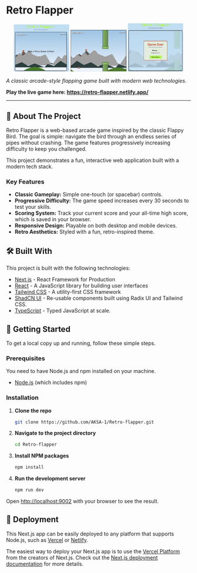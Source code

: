 # Retro Flapper
<p align="center">
  <img src="images/start.png" width="30%" alt="Start">
  <img src="images/game.png" width="30%" alt="Game">
    <img src="images/gameover.png" width="30%" alt="Gameover">
</p>

*A classic arcade-style flapping game built with modern web technologies.*

**Play the live game here: https://retro-flapper.netlify.app/**

---

## 🚀 About The Project

Retro Flapper is a web-based arcade game inspired by the classic Flappy Bird. The goal is simple: navigate the bird through an endless series of pipes without crashing. The game features progressively increasing difficulty to keep you challenged.

This project demonstrates a fun, interactive web application built with a modern tech stack.

### Key Features

*   **Classic Gameplay:** Simple one-touch (or spacebar) controls.
*   **Progressive Difficulty:** The game speed increases every 30 seconds to test your skills.
*   **Scoring System:** Track your current score and your all-time high score, which is saved in your browser.
*   **Responsive Design:** Playable on both desktop and mobile devices.
*   **Retro Aesthetics:** Styled with a fun, retro-inspired theme.

## 🛠️ Built With

This project is built with the following technologies:

*   [Next.js](https://nextjs.org/) - React Framework for Production
*   [React](https://reactjs.org/) - A JavaScript library for building user interfaces
*   [Tailwind CSS](https://tailwindcss.com/) - A utility-first CSS framework
*   [ShadCN UI](https://ui.shadcn.com/) - Re-usable components built using Radix UI and Tailwind CSS.
*   [TypeScript](https://www.typescriptlang.org/) - Typed JavaScript at scale.

## 🏁 Getting Started

To get a local copy up and running, follow these simple steps.

### Prerequisites

You need to have Node.js and npm installed on your machine.
*   [Node.js](https://nodejs.org/en/) (which includes npm)

### Installation

1.  **Clone the repo**
    ```sh
    git clone https://github.com/AKSA-1/Retro-flapper.git
    ```
2.  **Navigate to the project directory**
    ```sh
    cd Retro-flapper
    ```
3.  **Install NPM packages**
    ```sh
    npm install
    ```
4.  **Run the development server**
    ```sh
    npm run dev
    ```

Open [http://localhost:9002](http://localhost:9002) with your browser to see the result.

## 🚀 Deployment

This Next.js app can be easily deployed to any platform that supports Node.js, such as [Vercel](https://vercel.com/new) or [Netlify](https://www.netlify.com/).

The easiest way to deploy your Next.js app is to use the [Vercel Platform](https://vercel.com/new) from the creators of Next.js. Check out the [Next.js deployment documentation](https://nextjs.org/docs/deployment) for more details.
